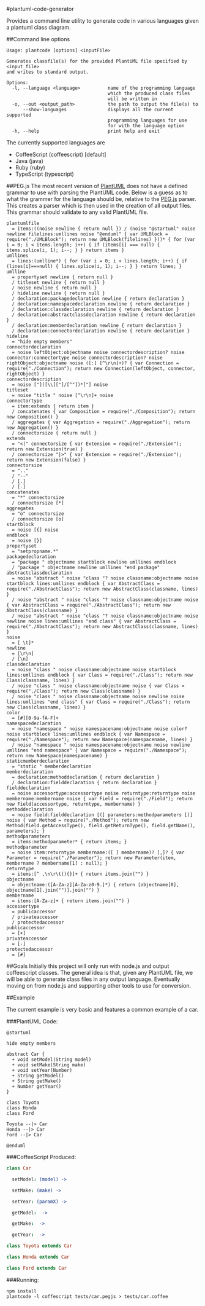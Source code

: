 #plantuml-code-generator

Provides a command line utility to generate code in various languages given a plantuml class diagram.

##Command line options

```shell
Usage: plantcode [options] <inputFile>

Generates classfile(s) for the provided PlantUML file specified by <input_file>
and writes to standard output.

Options:
  -l, --language <language>          name of the programming language
                                     which the produced class files
                                     will be written in
  -o, --out <output_path>            the path to output the file(s) to
      --show-languages               displays all the current supported
                                     programming languages for use
                                     for with the language option
  -h, --help                         print help and exit
```

The currently supported languages are
* CoffeeScript (coffeescript) [default]
* Java (java)
* Ruby (ruby)
* TypeScript (typescript)

##PEG.js
The most recent version of [PlantUML](http://plantuml.sourceforge.net/) does not have a defined grammar to use with
parsing the PlantUML code. Below is a guess as to what the grammer for
the language should be, relative to the [PEG.js](https://github.com/dmajda/pegjs) parser. This creates
a parser which is then used in the creation of all output files. This grammar should validate to any valid PlantUML file.

```
plantumlfile
  = items:((noise newline { return null }) / (noise "@startuml" noise newline filelines:umllines noise "@enduml" { var UMLBlock = require("./UMLBlock"); return new UMLBlock(filelines) }))* { for (var i = 0; i < items.length; i++) { if (items[i] === null) { items.splice(i, 1); i--; } } return items }
umllines
  = lines:(umlline*) { for (var i = 0; i < lines.length; i++) { if (lines[i]===null) { lines.splice(i, 1); i--; } } return lines; }
umlline
  = propertyset newline { return null }
  / titleset newline { return null }
  / noise newline { return null }
  / hideline newline { return null }
  / declaration:packagedeclaration newline { return declaration }
  / declaration:namespacedeclaration newline { return declaration }
  / declaration:classdeclaration newline { return declaration }
  / declaration:abstractclassdeclaration newline { return declaration }
  / declaration:memberdeclaration newline { return declaration }
  / declaration:connectordeclaration newline { return declaration }
hideline
  = "hide empty members"
connectordeclaration
  = noise leftObject:objectname noise connectordescription? noise connector:connectortype noise connectordescription? noise rightObject:objectname noise ([:] [^\r\n]+)? { var Connection = require("./Connection"); return new Connection(leftObject, connector, rightObject) }
connectordescription
  = noise ["]([\\]["]/[^"])*["] noise
titleset
  = noise "title " noise [^\r\n]+ noise
connectortype
  = item:extends { return item }
  / concatenates { var Composition = require("./Composition"); return new Composition() }
  / aggregates { var Aggregation = require("./Aggregation"); return new Aggregation() }
  / connectorsize { return null }
extends
  = "<|" connectorsize { var Extension = require("./Extension"); return new Extension(true) }
  / connectorsize "|>" { var Extension = require("./Extension"); return new Extension(false) }
connectorsize
  = ".."
  / "--"
  / [.]
  / [-]
concatenates
  = "*" connectorsize
  / connectorsize [*]
aggregates
  = "o" connectorsize
  / connectorsize [o]
startblock
  = noise [{] noise
endblock
  = noise [}]
propertyset
  = "setpropname.*"
packagedeclaration
  = "package " objectname startblock newline umllines endblock
  / "package " objectname newline umllines "end package"
abstractclassdeclaration
  = noise "abstract " noise "class "? noise classname:objectname noise startblock lines:umllines endblock { var AbstractClass = require("./AbstractClass"); return new AbstractClass(classname, lines) }
  / noise "abstract " noise "class "? noise classname:objectname noise { var AbstractClass = require("./AbstractClass"); return new AbstractClass(classname) }
  / noise "abstract " noise "class "? noise classname:objectname noise newline noise lines:umllines "end class" { var AbstractClass = require("./AbstractClass"); return new AbstractClass(classname, lines) }
noise
  = [ \t]*
newline
  = [\r\n]
  / [\n]
classdeclaration
  = noise "class " noise classname:objectname noise startblock lines:umllines endblock { var Class = require("./Class"); return new Class(classname, lines) }
  / noise "class " noise classname:objectname noise { var Class = require("./Class"); return new Class(classname) }
  / noise "class " noise classname:objectname noise newline noise lines:umllines "end class" { var Class = require("./Class"); return new Class(classname, lines) }
color
  = [#][0-9a-fA-F]+
namespacedeclaration
  = noise "namespace " noise namespacename:objectname noise color? noise startblock lines:umllines endblock { var Namespace = require("./Namespace"); return new Namespace(namespacename, lines) }
  / noise "namespace " noise namespacename:objectname noise newline umllines "end namespace" { var Namespace = require("./Namespace"); return new Namespace(namespacename) }
staticmemberdeclaration
  = "static " memberdeclaration
memberdeclaration
  = declaration:methoddeclaration { return declaration }
  / declaration:fielddeclaration { return declaration }
fielddeclaration
  = noise accessortype:accessortype noise returntype:returntype noise membername:membername noise { var Field = require("./Field"); return new Field(accessortype, returntype, membername) }
methoddeclaration
  = noise field:fielddeclaration [(] parameters:methodparameters [)] noise { var Method = require("./Method"); return new Method(field.getAccessType(), field.getReturnType(), field.getName(), parameters); }
methodparameters
  = items:methodparameter* { return items; }
methodparameter
  = noise item:returntype membername:([ ] membername)? [,]? { var Parameter = require("./Parameter"); return new Parameter(item, membername ? membername[1] : null); }
returntype
  = items:[^ ,\n\r\t(){}]+ { return items.join("") }
objectname
  = objectname:([A-Za-z][A-Za-z0-9.]*) { return [objectname[0], objectname[1].join("")].join("") }
membername
  = items:[A-Za-z]+ { return items.join("") }
accessortype
  = publicaccessor
  / privateaccessor
  / protectedaccessor
publicaccessor
  = [+]
privateaccessor
  = [-]
protectedaccessor
  = [#]
```

##Goals
Initially this project will only run with node.js and output coffeescript classes.
The general idea is that, given any PlantUML file, we will be able
to generate class files in any output language. Eventually moving on from node.js and supporting
other tools to use for conversion.

##Example

The current example is very basic and features a common example of a car.

###PlantUML Code:

```
@startuml

hide empty members

abstract Car {
  + void setModel(String model)
  + void setMake(String make)
  + void setYear(Number)
  + String getModel()
  + String getMake()
  + Number getYear()
}
  
class Toyota
class Honda
class Ford
  
Toyota --|> Car
Honda --|> Car
Ford --|> Car

@enduml
```

###CoffeeScript Produced:

```coffeescript
class Car

  setModel: (model) ->

  setMake: (make) ->

  setYear: (paramX) ->

  getModel:  ->

  getMake:  ->

  getYear:  ->

class Toyota extends Car

class Honda extends Car

class Ford extends Car
```

###Running:

```
npm install
plantcode -l coffescript tests/car.pegjs > tests/car.coffee
```
